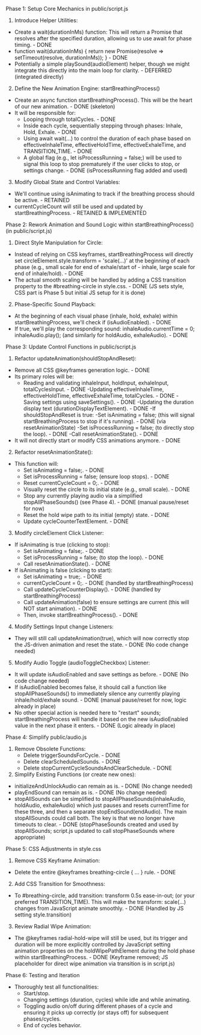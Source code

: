 Phase 1: Setup Core Mechanics in public/script.js
1. Introduce Helper Utilities:
- Create a wait(durationInMs) function: This will return a Promise that resolves after the specified duration, allowing us to use await for phase timing. - DONE
- function wait(durationInMs) { return new Promise(resolve => setTimeout(resolve, durationInMs)); } - DONE
- Potentially a simple playSound(audioElement) helper, though we might integrate this directly into the main loop for clarity. - DEFERRED (integrated directly)
2. Define the New Animation Engine: startBreathingProcess()
- Create an async function startBreathingProcess(). This will be the heart of our new animation. - DONE (skeleton)
- It will be responsible for:
    - Looping through totalCycles. - DONE
    - Inside each cycle, sequentially stepping through phases: Inhale, Hold, Exhale. - DONE
    - Using await wait(...) to control the duration of each phase based on effectiveInhaleTime, effectiveHoldTime, effectiveExhaleTime, and TRANSITION_TIME. - DONE
    - A global flag (e.g., let isProcessRunning = false;) will be used to signal this loop to stop prematurely if the user clicks to stop, or settings change. - DONE (isProcessRunning flag added and used)
3. Modify Global State and Control Variables:
- We'll continue using isAnimating to track if the breathing process should be active. - RETAINED
- currentCycleCount will still be used and updated by startBreathingProcess. - RETAINED & IMPLEMENTED

Phase 2: Rework Animation and Sound Logic within startBreathingProcess() (in public/script.js)
1. Direct Style Manipulation for Circle:
- Instead of relying on CSS keyframes, startBreathingProcess will directly set circleElement.style.transform = 'scale(...)' at the beginning of each phase (e.g., small scale for end of exhale/start of - inhale, large scale for end of inhale/hold). - DONE
- The actual smooth scaling will be handled by adding a CSS transition property to the #breathing-circle in style.css. - DONE (JS sets style, CSS part is Phase 5 but initial JS setup for it is done)
2. Phase-Specific Sound Playback:
- At the beginning of each visual phase (inhale, hold, exhale) within startBreathingProcess, we'll check if (isAudioEnabled). - DONE
- If true, we'll play the corresponding sound: inhaleAudio.currentTime = 0; inhaleAudio.play(); (and similarly for holdAudio, exhaleAudio). - DONE

Phase 3: Update Control Functions in public/script.js
1. Refactor updateAnimation(shouldStopAndReset):
- Remove all CSS @keyframes generation logic. - DONE
- Its primary roles will be:
    - Reading and validating inhaleInput, holdInput, exhaleInput, totalCyclesInput. - DONE
    -Updating effectiveInhaleTime, effectiveHoldTime, effectiveExhaleTime, totalCycles. - DONE
    -Saving settings using saveSettings(). - DONE
    -Updating the duration display text (durationDisplayTextElement). - DONE
    -If shouldStopAndReset is true:
        -Set isAnimating = false; (this will signal startBreathingProcess to stop if it's running). - DONE (via resetAnimationState)
        -Set isProcessRunning = false; (to directly stop the loop). - DONE
        -Call resetAnimationState(). - DONE
- It will not directly start or modify CSS animations anymore. - DONE
2. Refactor resetAnimationState():
- This function will:
    - Set isAnimating = false;. - DONE
    - Set isProcessRunning = false; (ensure loop stops). - DONE
    - Reset currentCycleCount = 0;. - DONE
    - Visually reset the circle to its initial state (e.g., small scale). - DONE
    - Stop any currently playing audio via a simplified stopAllPhaseSounds() (see Phase 4). - DONE (manual pause/reset for now)
    - Reset the hold wipe path to its initial (empty) state. - DONE
    - Update cycleCounterTextElement. - DONE
3. Modify circleElement Click Listener:
- If isAnimating is true (clicking to stop):
    - Set isAnimating = false;. - DONE
    - Set isProcessRunning = false; (to stop the loop). - DONE
    - Call resetAnimationState(). - DONE
- If isAnimating is false (clicking to start):
    - Set isAnimating = true;. - DONE
    - currentCycleCount = 0;. - DONE (handled by startBreathingProcess)
    - Call updateCycleCounterDisplay(). - DONE (handled by startBreathingProcess)
    - Call updateAnimation(false) to ensure settings are current (this will NOT start animation). - DONE
    - Then, invoke startBreathingProcess(). - DONE
4. Modify Settings Input change Listeners:
- They will still call updateAnimation(true), which will now correctly stop the JS-driven animation and reset the state. - DONE (No code change needed)
5. Modify Audio Toggle (audioToggleCheckbox) Listener:
- It will update isAudioEnabled and save settings as before. - DONE (No code change needed)
- If isAudioEnabled becomes false, it should call a function like stopAllPhaseSounds() to immediately silence any currently playing inhale/hold/exhale sound. - DONE (manual pause/reset for now, logic already in place)
- No other special action is needed here to "restart" sounds; startBreathingProcess will handle it based on the new isAudioEnabled value in the next phase it enters. - DONE (Logic already in place)

Phase 4: Simplify public/audio.js
1. Remove Obsolete Functions:
    - Delete triggerSoundsForCycle. - DONE
    - Delete clearScheduledSounds. - DONE
    - Delete stopCurrentCycleSoundsAndClearSchedule. - DONE
2. Simplify Existing Functions (or create new ones):
- initializeAndUnlockAudio can remain as is. - DONE (No change needed)
- playEndSound can remain as is. - DONE (No change needed)
- stopAllSounds can be simplified to stopAllPhaseSounds(inhaleAudio, holdAudio, exhaleAudio) which just pauses and resets currentTime for these three, and then a separate stopEndSound(endAudio). The main stopAllSounds could call both. The key is that we no longer have timeouts to clear. - DONE (stopPhaseSounds created and used by stopAllSounds; script.js updated to call stopPhaseSounds where appropriate)

Phase 5: CSS Adjustments in style.css
1. Remove CSS Keyframe Animation:
- Delete the entire @keyframes breathing-circle { ... } rule. - DONE
2. Add CSS Transition for Smoothness:
- To #breathing-circle, add transition: transform 0.5s ease-in-out; (or your preferred TRANSITION_TIME). This will make the transform: scale(...) changes from JavaScript animate smoothly. - DONE (Handled by JS setting style.transition)
3. Review Radial Wipe Animation:
- The @keyframes radial-hold-wipe will still be used, but its trigger and duration will be more explicitly controlled by JavaScript setting animation properties on the holdWipePathElement during the hold phase within startBreathingProcess. - DONE (Keyframe removed; JS placeholder for direct wipe animation via transition is in script.js)

Phase 6: Testing and Iteration
- Thoroughly test all functionalities:
    - Start/stop.
    - Changing settings (duration, cycles) while idle and while animating.
    - Toggling audio on/off during different phases of a cycle and ensuring it picks up correctly (or stays off) for subsequent phases/cycles.
    - End of cycles behavior.